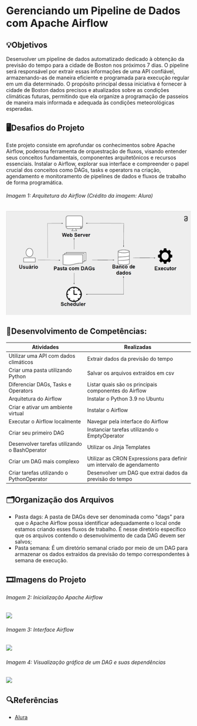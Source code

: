 # Gerenciando um Pipeline de Dados com Apache Airflow

## 💡Objetivos
Desenvolver um pipeline de dados automatizado dedicado à obtenção da previsão do tempo para a cidade de Boston nos próximos 7 dias. O pipeline será responsável por extrair essas informações de uma API confiável, armazenando-as de maneira eficiente e programada para execução regular em um dia determinado. O propósito principal dessa iniciativa é fornecer à cidade de Boston dados precisos e atualizados sobre as condições climáticas futuras, permitindo que ela organize a programação de passeios de maneira mais informada e adequada às condições meteorológicas esperadas.


## 🖥️Desafios do Projeto
Este projeto consiste em aprofundar os conhecimentos sobre Apache Airflow, poderosa ferramenta de orquestração de fluxos, visando entender seus conceitos fundamentais, componentes arquitetônicos e recursos essenciais. Instalar o Airflow, explorar sua interface e compreender o papel crucial dos conceitos como DAGs, tasks e operators na criação, agendamento e monitoramento de pipelines de dados e fluxos de trabalho de forma programática.

###### Imagem 1: Arquitetura do Airflow (Crédito da imagem: Alura)
<img src="/assets/img/img_arquitetura_dag.png">

## 📄Desenvolvimento de Competências:
|Atividades|Realizadas |
|----------|-----------|
| Utilizar uma API com dados climáticos | Extrair dados da previsão do tempo |
| Criar uma pasta utilizando Python | Salvar os arquivos extraídos em csv |
| Diferenciar DAGs, Tasks e Operators | Listar quais são os principais componentes do Airflow |
| Arquitetura do Airflow | Instalar o Python 3.9 no Ubuntu |
| Criar e ativar um ambiente virtual | Instalar o Airflow |
| Executar o Airflow localmente | Navegar pela interface do Airflow |
| Criar seu primeiro DAG | Instanciar tarefas utilizando o EmptyOperator |
| Desenvolver tarefas utilizando o BashOperator | Utilizar os Jinja Templates |
| Criar um DAG mais complexo | Utilizar as CRON Expressions para definir um intervalo de agendamento |
| Criar tarefas utilizando o PythonOperator | Desenvolver um DAG que extrai dados da previsão do tempo |

## 🗂️Organização dos Arquivos
- Pasta dags: A pasta de DAGs deve ser denominada como "dags" para que o Apache Airflow possa identificar adequadamente o local onde estamos criando esses fluxos de trabalho. É nesse diretório específico que os arquivos contendo o desenvolvimento de cada DAG devem ser salvos;
- Pasta semana: É um diretório semanal criado por meio de um DAG para armazenar os dados extraídos da previsão do tempo correspondentes à semana de execução.

## 🎞️Imagens do Projeto

###### Imagem 2: Inicialização Apache Airflow
<img src="/assets/img/img-start-airflow.png">

###### Imagem 3: Interface Airflow
<img src="/assets/img/img-dag.png">

###### Imagem 4: Visualização gráfica de um DAG e suas dependências
<img src="/assets/img/img-graph.png">


## 🔍Referências
- [Alura](https://www.alura.com.br/)
